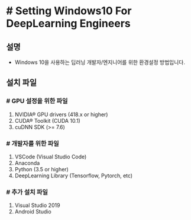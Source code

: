 # # Setting Windows10 For DeepLearning Engineers

## 설명
- Windows 10을 사용하는 딥러닝 개발자/엔지니어를 위한 환경설정 방법입니다.

## 설치 파일 

### # GPU 설정을 위한 파일
1. NVIDIA® GPU drivers (418.x or higher)
2. CUDA® Toolkit (CUDA 10.1)
3. cuDNN SDK (>= 7.6)

### # 개발자를 위한 파일
1. VSCode (Visual Studio Code)
2. Anaconda
3. Python (3.5 or higher)
4. DeepLearning Library (Tensorflow, Pytorch, etc)

### # 추가 설치 파일
1. Visual Studio 2019
2. Android Studio


